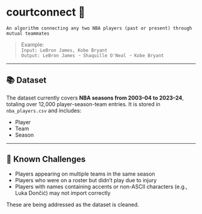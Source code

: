 # courtconnect 🏀
    An algorithm connecting any two NBA players (past or present) through mutual teammates

> Example:  
> `Input: LeBron James, Kobe Bryant`  
> `Output: LeBron James ➝ Shaquille O'Neal ➝ Kobe Bryant`

---

## 📚 Dataset

The dataset currently covers **NBA seasons from 2003–04 to 2023–24**, totaling over 12,000 player-season-team entries. It is stored in `nba_players.csv` and includes:
- Player 
- Team
- Season

---

## 🚧 Known Challenges

- Players appearing on multiple teams in the same season
- Players who were on a roster but didn’t play due to injury
- Players with names containing accents or non-ASCII characters (e.g., Luka Dončić) may not import correctly

These are being addressed as the dataset is cleaned.
